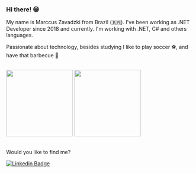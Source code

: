 ### Hi there! 😁 

My name is Marccus Zavadzki from Brazil (🇧🇷). I've been working as .NET  Developer since 2018 and currently. I'm working with .NET, C# and others languages.

Passionate about technology, besides studying I like to play soccer ⚽, and have that barbecue 🥩

<br />

<div>
  <img height="180em" src="https://github-readme-stats.vercel.app/api?username=zavadzki72&show_icons=true&theme=dracula&include_all_commits=true&count_private=true" />
  <img height="180em" src="https://github-readme-stats.vercel.app/api/top-langs/?username=zavadzki72&layout=compact&langs_count=16&theme=dracula"/>
</div>

<br />

Would you like to find me?

[![Linkedin Badge](https://img.shields.io/badge/-LinkedIn-blue?style=flat-square&logo=Linkedin&logoColor=white&link=https://www.linkedin.com/in/marccus-zava)](https://www.linkedin.com/in/marccus-zava)

